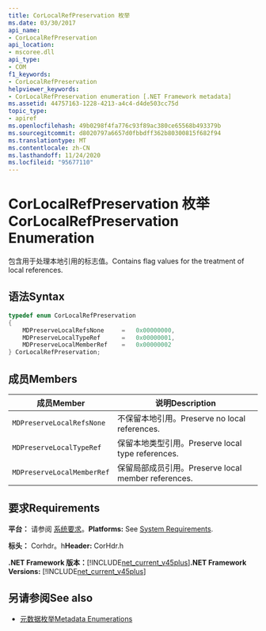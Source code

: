 ```yaml
---
title: CorLocalRefPreservation 枚举
ms.date: 03/30/2017
api_name:
- CorLocalRefPreservation
api_location:
- mscoree.dll
api_type:
- COM
f1_keywords:
- CorLocalRefPreservation
helpviewer_keywords:
- CorLocalRefPreservation enumeration [.NET Framework metadata]
ms.assetid: 44757163-1228-4213-a4c4-d4de503cc75d
topic_type:
- apiref
ms.openlocfilehash: 49b0298f4fa776c93f89ac380ce65568b493379b
ms.sourcegitcommit: d8020797a6657d0fbbdff362b80300815f682f94
ms.translationtype: MT
ms.contentlocale: zh-CN
ms.lasthandoff: 11/24/2020
ms.locfileid: "95677110"
---
```

# <a name="corlocalrefpreservation-enumeration"></a><span data-ttu-id="9f42a-102">CorLocalRefPreservation 枚举</span><span class="sxs-lookup"><span data-stu-id="9f42a-102">CorLocalRefPreservation Enumeration</span></span>

<span data-ttu-id="9f42a-103">包含用于处理本地引用的标志值。</span><span class="sxs-lookup"><span data-stu-id="9f42a-103">Contains flag values for the treatment of local references.</span></span>  
  
## <a name="syntax"></a><span data-ttu-id="9f42a-104">语法</span><span class="sxs-lookup"><span data-stu-id="9f42a-104">Syntax</span></span>  
  
```cpp  
typedef enum CorLocalRefPreservation  
{  
    MDPreserveLocalRefsNone     =   0x00000000,  
    MDPreserveLocalTypeRef      =   0x00000001,  
    MDPreserveLocalMemberRef    =   0x00000002  
} CorLocalRefPreservation;  
```  
  
## <a name="members"></a><span data-ttu-id="9f42a-105">成员</span><span class="sxs-lookup"><span data-stu-id="9f42a-105">Members</span></span>  
  
|<span data-ttu-id="9f42a-106">成员</span><span class="sxs-lookup"><span data-stu-id="9f42a-106">Member</span></span>|<span data-ttu-id="9f42a-107">说明</span><span class="sxs-lookup"><span data-stu-id="9f42a-107">Description</span></span>|  
|------------|-----------------|  
|`MDPreserveLocalRefsNone`|<span data-ttu-id="9f42a-108">不保留本地引用。</span><span class="sxs-lookup"><span data-stu-id="9f42a-108">Preserve no local references.</span></span>|  
|`MDPreserveLocalTypeRef`|<span data-ttu-id="9f42a-109">保留本地类型引用。</span><span class="sxs-lookup"><span data-stu-id="9f42a-109">Preserve local type references.</span></span>|  
|`MDPreserveLocalMemberRef`|<span data-ttu-id="9f42a-110">保留局部成员引用。</span><span class="sxs-lookup"><span data-stu-id="9f42a-110">Preserve local member references.</span></span>|  
  
## <a name="requirements"></a><span data-ttu-id="9f42a-111">要求</span><span class="sxs-lookup"><span data-stu-id="9f42a-111">Requirements</span></span>  

 <span data-ttu-id="9f42a-112">**平台：** 请参阅 [系统要求](../../get-started/system-requirements.md)。</span><span class="sxs-lookup"><span data-stu-id="9f42a-112">**Platforms:** See [System Requirements](../../get-started/system-requirements.md).</span></span>  
  
 <span data-ttu-id="9f42a-113">**标头：** Corhdr。h</span><span class="sxs-lookup"><span data-stu-id="9f42a-113">**Header:** CorHdr.h</span></span>  
  
 <span data-ttu-id="9f42a-114">**.NET Framework 版本：**[!INCLUDE[net_current_v45plus](../../../../includes/net-current-v45plus-md.md)]</span><span class="sxs-lookup"><span data-stu-id="9f42a-114">**.NET Framework Versions:** [!INCLUDE[net_current_v45plus](../../../../includes/net-current-v45plus-md.md)]</span></span>  
  
## <a name="see-also"></a><span data-ttu-id="9f42a-115">另请参阅</span><span class="sxs-lookup"><span data-stu-id="9f42a-115">See also</span></span>

- [<span data-ttu-id="9f42a-116">元数据枚举</span><span class="sxs-lookup"><span data-stu-id="9f42a-116">Metadata Enumerations</span></span>](metadata-enumerations.md)
